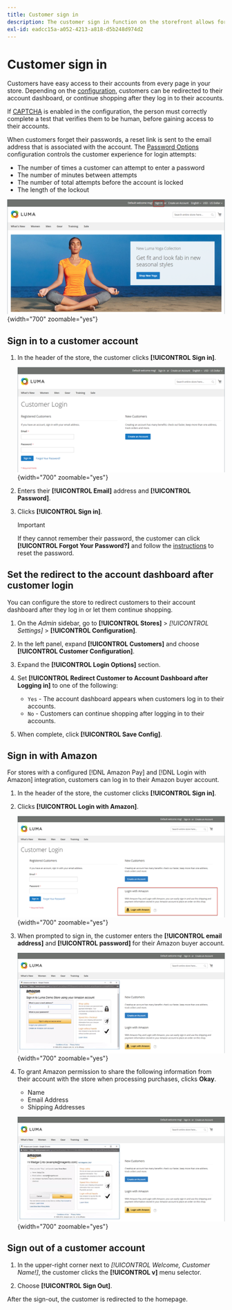 ```yaml
---
title: Customer sign in
description: The customer sign in function on the storefront allows for easy access to the customers' accounts.
exl-id: eadcc15a-a052-4213-a818-d5b248d974d2
---
```

# Customer sign in

Customers have easy access to their accounts from every page in your store. Depending on the [configuration](../customers/account-options-new.md), customers can be redirected to their account dashboard, or continue shopping after they log in to their accounts.

If [CAPTCHA](../systems/security-captcha.md) is enabled in the configuration, the person must correctly complete a test that verifies them to be human, before gaining access to their accounts.

When customers forget their passwords, a reset link is sent to the email address that is associated with the account. The [Password Options](../customers/password-options.md) configuration controls the customer experience for login attempts:

- The number of times a customer can attempt to enter a password
- The number of minutes between attempts
- The number of total attempts before the account is locked
- The length of the lockout

![Sign in link on the storefront header](assets/storefront-sign-in-create-account.png){width="700" zoomable="yes"}

## Sign in to a customer account

1. In the header of the store, the customer clicks **[!UICONTROL Sign in]**.

   ![Customer Login](assets/login.png){width="700" zoomable="yes"}

1. Enters their **[!UICONTROL Email]** address and **[!UICONTROL Password]**.

1. Clicks **[!UICONTROL Sign in]**.

   >[!IMPORTANT]
   >
   >If they cannot remember their password, the customer can click **[!UICONTROL Forgot Your Password?]** and follow the [instructions](../customers/password-reset.md) to reset the password.

## Set the redirect to the account dashboard after customer login

You can configure the store to redirect customers to their account dashboard after they log in or let them continue shopping.

1. On the _Admin_ sidebar, go to **[!UICONTROL Stores]** > _[!UICONTROL Settings]_ > **[!UICONTROL Configuration]**.

1. In the left panel, expand **[!UICONTROL Customers]** and choose **[!UICONTROL Customer Configuration]**.

1. Expand the **[!UICONTROL Login Options]** section.

1. Set **[!UICONTROL Redirect Customer to Account Dashboard after Logging in]** to one of the following:

   - `Yes` - The account dashboard appears when customers log in to their accounts.
   - `No` - Customers can continue shopping after logging in to their accounts.

1. When complete, click **[!UICONTROL Save Config]**.

## Sign in with Amazon

For stores with a configured [!DNL Amazon Pay] and [!DNL Login with Amazon] integration, customers can log in to their Amazon buyer account.

1. In the header of the store, the customer clicks **[!UICONTROL Sign in]**.

1. Clicks **[!UICONTROL Login with Amazon]**.

   ![Login with Amazon](assets/amazon-pay.png){width="700" zoomable="yes"}

1. When prompted to sign in, the customer enters the **[!UICONTROL email address]** and **[!UICONTROL password]** for their Amazon buyer account.

   ![Entering Amazon credentials](assets/amazon-popup1.png){width="700" zoomable="yes"}

1. To grant Amazon permission to share the following information from their account with the store when processing purchases, clicks **Okay**.

   - Name
   - Email Address
   - Shipping Addresses

   ![Grant Permission to Share Data](assets/amazon-popup2.png){width="700" zoomable="yes"}

## Sign out of a customer account

1. In the upper-right corner next to  _[!UICONTROL Welcome, Customer Name!]_, the customer clicks  the **[!UICONTROL v]** menu selector.

1. Choose **[!UICONTROL Sign Out]**.

After the sign-out, the customer is redirected to the homepage.
